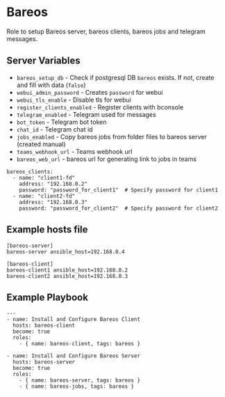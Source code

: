 # Bareos

Role to setup Bareos server, bareos clients, bareos jobs and telegram messages.

## Server Variables

- `bareos_setup_db` - Check if postgresql DB `bareos` exists. If not, create and fill with data (`false`)
- `webui_admin_password` - Creates `password` for webui
- `webui_tls_enable` - Disable tls for webui
- `register_clients_enabled` - Register clients with bconsole
- `telegram_enabled` - Telegram used for messages
- `bot_token` - Telegram bot token
- `chat_id` - Telegram chat id
- `jobs_enabled` - Copy bareos jobs from folder files to bareos server (created manual)
- `teams_webhook_url` - Teams webhook url
- `bareos_web_url` - bareos url for generating link to jobs in teams


```
bareos_clients:
  - name: "client1-fd"
    address: "192.168.0.2"
    password: "password_for_client1"  # Specify password for client1
  - name: "client2-fd"
    address: "192.168.0.3"
    password: "password_for_client2"  # Specify password for client2
```

Example hosts file
----------------

```
[bareos-server]
bareos-server ansible_host=192.168.0.4

[bareos-client]
bareos-client1 ansible_host=192.168.0.2
bareos-client2 ansible_host=192.168.0.3

```

Example Playbook
----------------

```
---
- name: Install and Configure Bareos Client
  hosts: bareos-client
  become: true
  roles:
    - { name: bareos-client, tags: bareos }

- name: Install and Configure Bareos Server
  hosts: bareos-server
  become: true
  roles:
    - { name: bareos-server, tags: bareos }
    - { name: bareos-jobs, tags: bareos }

```